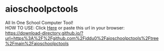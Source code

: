 # aioschoolpctools
All In One School Computer Tool!<br>
HOW TO USE:
Click <a href="https://download-directory.github.io/url=https%3A%2F%2Fgithub.com%2Fiddu0%2Faioschoolpctools%2Ftree%2Fmain%2Faioschoolpctools">Here</a> or paste this url in your browser:<br> https://download-directory.github.io/?url=https%3A%2F%2Fgithub.com%2Fiddu0%2Faioschoolpctools%2Ftree%2Fmain%2Faioschoolpctools
